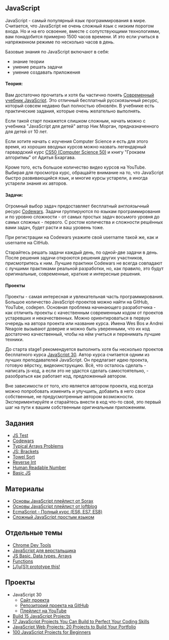 ## JavaScript

JavaScript - самый популярный язык программирования в мире. Считается, что JavaScript не очень сложный язык с низким порогом входа. Но и на его освоение, вместе с сопутствующими технологиями, вам понадобится примерно 1500 часов времени. И это если учиться в напряженном режиме по несколько часов в день. 

Базовые знания по JavaScript включают в себя: 
- знание теории
- умение решать задачи
- умение создавать приложения

#### Теория:
Вам достаточно прочитать и хотя бы частично понять [Современный учебник JavaScript](https://learn.javascript.ru/). Это отличный бесплатный русскоязычный ресурс, который совсем недавно был полностью обновлён. В учебнике есть практические задания, которые очень желательно выполнять.

Если такой старт покажется слишком сложным, начать можно с учебника "JavaScript для детей" автор Ник Морган, предназначенного для детей от 10 лет.

Если хотите начать с изучения Computer Science и есть для этого время, из хороших вводных курсов можно назвать легендарный гарвардский курс [CS50 (Computer Science 50)](https://ru.wikipedia.org/wiki/CS50) и книгу "Грокаем алгоритмы" от Адитья Бхаргава.

Кроме того, есть большое количество видео курсов на YouTube. Выбирая для просмотра курс, обращайте внимание на то, что JavaScript быстро развивающийся язык, и многие курсы устарели, а иногда устарели знания их авторов. 

#### Задачи:
Огромный выбор задач предоставляет бесплатный англоязычный ресурс [Сodewars](https://www.codewars.com/). Задачи группируются по языкам программирования и по уровню сложности - от самых простых задач восьмого уровня до самых сложных - первого. С ростом количества и сложности решённых вами задач, будет расти и ваш уровень тоже.

При регистрации на Сodewars укажите свой username такой же, как и username на CitHub.

Старайтесь решать задачи каждый день, по одной-две задачи в день. После решения задачи откроются решения других участников, присмотритесь к ним. Лучшие практики Сodewars не всегда совпадают с лучшими практиками реальной разработки, но, как правило, это будут оригинальные, современные, краткие и интересные решения. 

#### Проекты
Проекты - самая интересная и увлекательная часть программирования. Большое количество JavaScript-проектов можно найти на GitHub, YouTube, codepen. Основная проблема начинающего разработчика - как отличить проекты с качественным современным кодом от проектов устаревших и некачественных. Можно ориентироваться в первую очередь на автора проекта или название курса. Имена Wes Bos и Andrei Neagoie вызывают доверие и можно быть уверенными, что их код достаточно качественный, чтобы на нём учиться и перенимать лучшие техники.

До старта stage1 рекомендуется выполнить хотя бы несколько проектов бесплатного курса [JavaScript 30](https://javascript30.com/). Автор курса считается одним из лучших преподавателей JavaScript. Он предлагает идею проекта, готовую вёрстку, видеоинструкцию. Всё, что осталось сделать - написать js-код, а если это не удастся сделать самостоятельно, - разобраться как работает код, предложенный автором.

Вне зависимости от того, кто является автором проекта, код всегда можно попробовать изменить и улучшить, добавить в него свои собственные, не предусмотренные автором возможности. Экспериментируйте и старайтесь внести в код что-то своё, это первый шаг на пути к вашим собственным оригинальным приложениям.

## Задания

- [JS Test](tests/index.md)
- [Codewars](tasks/codewars.md)
- [Typical Arrays Problems](https://github.com/rolling-scopes-school/typical-arrays-problems/blob/master/README.md)
- [JS: Brackets](https://github.com/Shastel/brackets)
- [Towel Sort](https://github.com/rolling-scopes-school/towel-sort/blob/master/README.md)
- [Reverse Int](https://github.com/rolling-scopes-school/reverse-int/blob/master/README.md)
- [Human Readable Number](https://github.com/rolling-scopes-school/human-readable-number/blob/master/README.md)
- [Basic JS](https://github.com/AlreadyBored/basic-js)

## Материалы

- [Основы JavaScript плейлист от Sorax](https://www.youtube.com/playlist?list=PL363QX7S8MfSxcHzvkNEqMYbOyhLeWwem)
- [Основы JavaScript плейлист от loftblog](https://www.youtube.com/playlist?list=PLY4rE9dstrJymG1GyPLgOKsJNq9r-p6pX)
- [EcmaScript - Полный курс (ES6, ES7, ES8)](https://youtu.be/Ti2Q4sQkNdU)
- [Сложный JavaScript простым языком](https://www.youtube.com/playlist?list=PLqKQF2ojwm3l4oPjsB9chrJmlhZ-zOzWT)

## Отдельные темы
- [Chrome Dev Tools](https://youtu.be/0sDHMq3x4fA)
- [JavaScript для верстальщика](https://github.com/rolling-scopes-school/tasks/blob/master/tasks/stage-0/js-for-frontend.md)
- [JS Basic. Data types. Arrays](https://youtu.be/w420Ullz2cw)
- [Functions](https://youtu.be/fShrn50Fkhw)
- [[J]u[S]t prototype this!](https://youtu.be/5l01s6Vkqp0)

## Проекты
- JavaScript 30
  - [Сайт проекта](https://javascript30.com/)
  - [Репозиторий проекта на GitHub](https://github.com/wesbos/JavaScript30)
  - [Плейлист на YouTube](https://www.youtube.com/playlist?list=PLu8EoSxDXHP6CGK4YVJhL_VWetA865GOH)
- [Build 15 JavaScript Projects](https://youtu.be/3PHXvlpOkf4)
- [17 JavaScript Projects You Can Build to Perfect Your Coding Skills](https://mikkegoes.com/javascript-projects-for-beginners/)
- [JavaScript Web Projects: 20 Projects to Build Your Portfolio](https://www.udemy.com/course/javascript-web-projects-to-build-your-portfolio-resume/)
- [100 JavaScript Projects for Beginners](https://jsbeginners.com/javascript-projects-for-beginners/) 